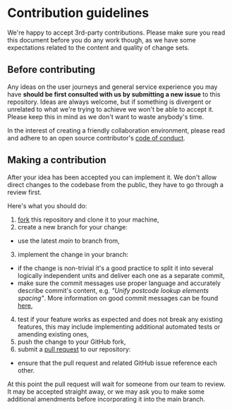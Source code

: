 # Contribution guidelines

We're happy to accept 3rd-party contributions. Please make sure you read this document before you do any work though,
as we have some expectations related to the content and quality of change sets.

## Before contributing

Any ideas on the user journeys and general service experience you may have **should be first consulted
with us by submitting a new issue** to this repository. Ideas are always welcome, but if something is divergent or
unrelated
to what we're trying to achieve we won't be able to accept it. Please keep this in mind as we don't want to waste
anybody's time.

In the interest of creating a friendly collaboration environment, please read and adhere to an open source contributor's
[code of conduct](http://contributor-covenant.org/version/1/4/).

## Making a contribution

After your idea has been accepted you can implement it. We don't allow direct changes to the codebase from the public,
they have to go through a review first.

Here's what you should do:

1. [fork](https://help.github.com/articles/fork-a-repo/) this repository and clone it to your machine,
2. create a new branch for your change:

* use the latest *main* to branch from,

3. implement the change in your branch:

* if the change is non-trivial it's a good practice to split it into several logically independent units and deliver
  each one as a separate commit,
* make sure the commit messages use proper language and accurately describe commit's content, e.g. *"Unify postcode
  lookup elements spacing"*.
  More information on good commit messages can be found [here](http://chris.beams.io/posts/git-commit/),

4. test if your feature works as expected and does not break any existing features, this may include implementing
   additional automated tests or amending existing ones,
5. push the change to your GitHub fork,
6. submit a [pull request](https://help.github.com/articles/creating-a-pull-request-from-a-fork/) to our repository:

* ensure that the pull request and related GitHub issue reference each other.

At this point the pull request will wait for someone from our team to review. It may be accepted straight away,
or we may ask you to make some additional amendments before incorporating it into the main branch.
